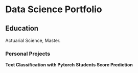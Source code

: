 # Data Science Portfolio

## Education
Actuarial Science, Master.

### Personal Projects
**Text Classification with Pytorch**
**Students Score Prediction**
